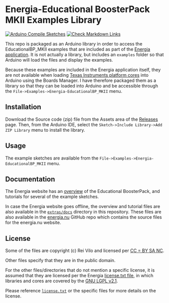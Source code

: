 # Energia-Educational BoosterPack MKII Examples Library

[![Arduino Compile Sketches](https://github.com/Andy4495/Energia-EducationalBP_MKII/actions/workflows/arduino-compile-sketches.yml/badge.svg)](https://github.com/Andy4495/Energia-EducationalBP_MKII/actions/workflows/arduino-compile-sketches.yml)
[![Check Markdown Links](https://github.com/Andy4495/Energia-EducationalBP_MKII/actions/workflows/check-links.yml/badge.svg)](https://github.com/Andy4495/Energia-EducationalBP_MKII/actions/workflows/check-links.yml)

This repo is packaged as an Arduino library in order to access the EducationalBP_MKII examples that are included as part of the [Energia application][1]. It is not actually a library, but includes an `examples` folder so that Arduino will load the files and display the examples.

Because these examples are included in the Energia application itself, they are not available when loading [Texas Instruments platform cores][5] into Arduino using the Boards Manager. I have therefore packaged them as a library so that they can be loaded into Arduino and be accessible through the `File->Examples->Energia-EducationalBP_MKII` menu.

## Installation

Download the Source code (zip) file from the Assets area of the [Releases][10] page. Then, from the Arduino IDE, select the `Sketch->Include Library->Add ZIP Library` menu to install the library.

## Usage

The example sketches are available from the `File->Examples->Energia-EducationalBP_MKII` menu.

## Documentation

The Energia website has an [overview][6] of the Educational BoosterPack, and tutorials for several of the example sketches.

In case the Energia website goes offline, the overview and tutorial files are also available in the [`extras/docs`][8] directory in this repository. These files are also available in the [energia.nu][9] GitHub repo which contains the source files for the energia.nu website.

## License

Some of the files are copyright (c) Rei Vilo and licensed per [CC = BY SA NC][4].

Other files specify that they are in the public domain.

For the other files/directories that do not mention a specific license, it is assumed that they are licensed per the Energia [license.txt file][3], in which libraries and cores are covered by the [GNU LGPL v2.1][102].

Please reference [`license.txt`][101] or the specific files for more details on the license.

[1]: https://energia.nu
[3]: https://github.com/energia/Energia/blob/master/license.txt
[4]: https://creativecommons.org/licenses/by-nc-sa/4.0/
[5]: https://github.com/Andy4495/TI_Platform_Cores_For_Arduino
[6]: https://energia.nu/guide/tutorials/boosterpacks/tutorial_edumkii/
[8]: ./extras/docs/
[9]: https://github.com/energia/energia.nu
[10]: https://github.com/Andy4495/Energia-EducationalBP_MKII/releases
[101]: ./license.txt
[102]: https://www.gnu.org/licenses/old-licenses/lgpl-2.1.en.html
[//]: # ([200]: https://github.com/Andy4495/Energia-EducationalBP_MKII)

[//]: # (This is a way to hack a comment in Markdown. This will not be displayed when rendered.)

